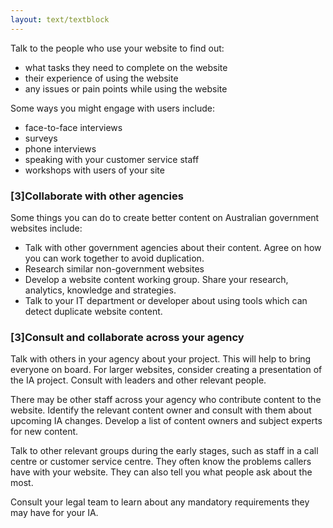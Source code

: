 ```yaml
---
layout: text/textblock
---
```


Talk to the people who use your website to find out:

- what tasks they need to complete on the website
- their experience of using the website
- any issues or pain points while using the website

Some ways you might engage with users include:
- face-to-face interviews
- surveys
- phone interviews
- speaking with your customer service staff 
- workshops with users of your site

### [3]Collaborate with other agencies
Some things you can do to create better content on Australian government websites include:
- Talk with other government agencies about their content. Agree on how you can work together to avoid duplication.
- Research similar non-government websites
- Develop a website content working group. Share your research, analytics, knowledge and strategies.
- Talk to your IT department or developer about using tools which can detect duplicate website content.

### [3]Consult and collaborate across your agency
Talk with others in your agency about your project. This will help to bring everyone on board. For larger websites, consider creating a presentation of the IA project. Consult with leaders and other relevant people.

There may be other staff across your agency who contribute content to the website. Identify the relevant content owner and consult with them about upcoming IA changes. Develop a list of content owners and subject experts for new content.

Talk to other relevant groups during the early stages, such as staff in a call centre or customer service centre. They often know the problems callers have with your website. They can also tell you what people ask about the most.

Consult your legal team to learn about any mandatory requirements they may have for your IA.
